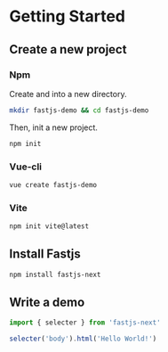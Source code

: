 # Getting Started

## Create a new project

### Npm

Create and into a new directory.

```bash
mkdir fastjs-demo && cd fastjs-demo
```

Then, init a new project.

```bash
npm init
```

### Vue-cli

```bash
vue create fastjs-demo
```

### Vite

```bash
npm init vite@latest
```

## Install Fastjs

```bash
npm install fastjs-next
```

## Write a demo

```js
import { selecter } from 'fastjs-next'

selecter('body').html('Hello World!')
```